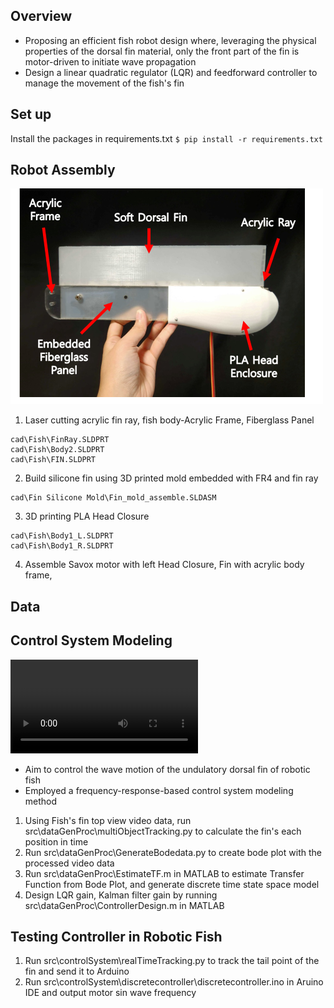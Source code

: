 ## Overview
- Proposing an efficient fish robot design where, leveraging the physical properties of the dorsal fin material, only the front part of the fin is motor-driven to initiate wave propagation
- Design a linear quadratic regulator (LQR) and feedforward controller to manage the movement of the fish's fin

## Set up
Install the packages in requirements.txt
`$ pip install -r requirements.txt`

## Robot Assembly
![Schemetic view of robotic fish](RoboticFish.png)
1. Laser cutting acrylic fin ray, fish body-Acrylic Frame, Fiberglass Panel
```
cad\Fish\FinRay.SLDPRT
cad\Fish\Body2.SLDPRT
cad\Fish\FIN.SLDPRT
```
2. Build silicone fin using 3D printed mold embedded with FR4 and fin ray 
```
cad\Fin Silicone Mold\Fin_mold_assemble.SLDASM
```
3. 3D printing PLA Head Closure 
```
cad\Fish\Body1_L.SLDPRT
cad\Fish\Body1_R.SLDPRT
```
4. Assemble Savox motor with left Head Closure, Fin with acrylic body frame, 

## Data


## Control System Modeling
![Propulsion of wave through dorsal fin](undulatoryfin.mp4)
- Aim to control the wave motion of the undulatory dorsal fin of robotic fish
- Employed a frequency-response-based control system modeling method
1. Using Fish's fin top view video data, run src\dataGenProc\multiObjectTracking.py to calculate the fin's each position in time
2. Run src\dataGenProc\GenerateBodedata.py to create bode plot with the processed video data
3. Run src\dataGenProc\EstimateTF.m in MATLAB to estimate Transfer Function from Bode Plot, and generate discrete time state space model
4. Design LQR gain, Kalman filter gain by running src\dataGenProc\ControllerDesign.m in MATLAB

## Testing Controller in Robotic Fish
1. Run src\controlSystem\realTimeTracking.py to track the tail point of the fin and send it to Arduino
2. Run src\controlSystem\discretecontroller\discretecontroller.ino in Aruino IDE and output motor sin wave frequency